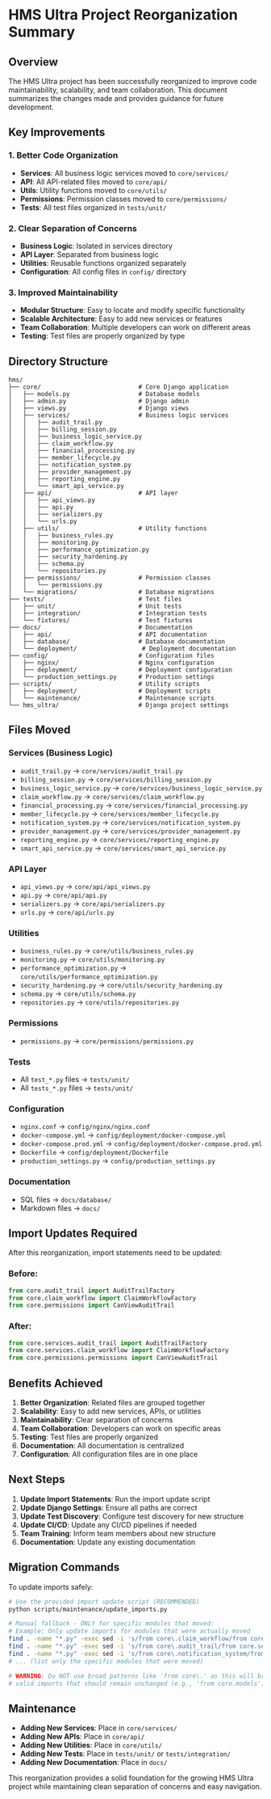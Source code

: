 # HMS Ultra Project Reorganization Summary

## Overview
The HMS Ultra project has been successfully reorganized to improve code maintainability, scalability, and team collaboration. This document summarizes the changes made and provides guidance for future development.

## Key Improvements

### 1. **Better Code Organization**
- **Services**: All business logic services moved to `core/services/`
- **API**: All API-related files moved to `core/api/`
- **Utils**: Utility functions moved to `core/utils/`
- **Permissions**: Permission classes moved to `core/permissions/`
- **Tests**: All test files organized in `tests/unit/`

### 2. **Clear Separation of Concerns**
- **Business Logic**: Isolated in services directory
- **API Layer**: Separated from business logic
- **Utilities**: Reusable functions organized separately
- **Configuration**: All config files in `config/` directory

### 3. **Improved Maintainability**
- **Modular Structure**: Easy to locate and modify specific functionality
- **Scalable Architecture**: Easy to add new services or features
- **Team Collaboration**: Multiple developers can work on different areas
- **Testing**: Test files are properly organized by type

## Directory Structure

```
hms/
├── core/                           # Core Django application
│   ├── models.py                   # Database models
│   ├── admin.py                    # Django admin
│   ├── views.py                    # Django views
│   ├── services/                   # Business logic services
│   │   ├── audit_trail.py
│   │   ├── billing_session.py
│   │   ├── business_logic_service.py
│   │   ├── claim_workflow.py
│   │   ├── financial_processing.py
│   │   ├── member_lifecycle.py
│   │   ├── notification_system.py
│   │   ├── provider_management.py
│   │   ├── reporting_engine.py
│   │   └── smart_api_service.py
│   ├── api/                        # API layer
│   │   ├── api_views.py
│   │   ├── api.py
│   │   ├── serializers.py
│   │   └── urls.py
│   ├── utils/                      # Utility functions
│   │   ├── business_rules.py
│   │   ├── monitoring.py
│   │   ├── performance_optimization.py
│   │   ├── security_hardening.py
│   │   ├── schema.py
│   │   └── repositories.py
│   ├── permissions/                # Permission classes
│   │   └── permissions.py
│   └── migrations/                 # Database migrations
├── tests/                          # Test files
│   ├── unit/                       # Unit tests
│   ├── integration/                # Integration tests
│   └── fixtures/                   # Test fixtures
├── docs/                           # Documentation
│   ├── api/                        # API documentation
│   ├── database/                   # Database documentation
│   └── deployment/                  # Deployment documentation
├── config/                         # Configuration files
│   ├── nginx/                      # Nginx configuration
│   ├── deployment/                 # Deployment configuration
│   └── production_settings.py      # Production settings
├── scripts/                        # Utility scripts
│   ├── deployment/                 # Deployment scripts
│   └── maintenance/                # Maintenance scripts
└── hms_ultra/                      # Django project settings
```

## Files Moved

### Services (Business Logic)
- `audit_trail.py` → `core/services/audit_trail.py`
- `billing_session.py` → `core/services/billing_session.py`
- `business_logic_service.py` → `core/services/business_logic_service.py`
- `claim_workflow.py` → `core/services/claim_workflow.py`
- `financial_processing.py` → `core/services/financial_processing.py`
- `member_lifecycle.py` → `core/services/member_lifecycle.py`
- `notification_system.py` → `core/services/notification_system.py`
- `provider_management.py` → `core/services/provider_management.py`
- `reporting_engine.py` → `core/services/reporting_engine.py`
- `smart_api_service.py` → `core/services/smart_api_service.py`

### API Layer
- `api_views.py` → `core/api/api_views.py`
- `api.py` → `core/api/api.py`
- `serializers.py` → `core/api/serializers.py`
- `urls.py` → `core/api/urls.py`

### Utilities
- `business_rules.py` → `core/utils/business_rules.py`
- `monitoring.py` → `core/utils/monitoring.py`
- `performance_optimization.py` → `core/utils/performance_optimization.py`
- `security_hardening.py` → `core/utils/security_hardening.py`
- `schema.py` → `core/utils/schema.py`
- `repositories.py` → `core/utils/repositories.py`

### Permissions
- `permissions.py` → `core/permissions/permissions.py`

### Tests
- All `test_*.py` files → `tests/unit/`
- All `tests_*.py` files → `tests/unit/`

### Configuration
- `nginx.conf` → `config/nginx/nginx.conf`
- `docker-compose.yml` → `config/deployment/docker-compose.yml`
- `docker-compose.prod.yml` → `config/deployment/docker-compose.prod.yml`
- `Dockerfile` → `config/deployment/Dockerfile`
- `production_settings.py` → `config/production_settings.py`

### Documentation
- SQL files → `docs/database/`
- Markdown files → `docs/`

## Import Updates Required

After this reorganization, import statements need to be updated:

### Before:
```python
from core.audit_trail import AuditTrailFactory
from core.claim_workflow import ClaimWorkflowFactory
from core.permissions import CanViewAuditTrail
```

### After:
```python
from core.services.audit_trail import AuditTrailFactory
from core.services.claim_workflow import ClaimWorkflowFactory
from core.permissions.permissions import CanViewAuditTrail
```

## Benefits Achieved

1. **Better Organization**: Related files are grouped together
2. **Scalability**: Easy to add new services, APIs, or utilities
3. **Maintainability**: Clear separation of concerns
4. **Team Collaboration**: Developers can work on specific areas
5. **Testing**: Test files are properly organized
6. **Documentation**: All documentation is centralized
7. **Configuration**: All configuration files are in one place

## Next Steps

1. **Update Import Statements**: Run the import update script
2. **Update Django Settings**: Ensure all paths are correct
3. **Update Test Discovery**: Configure test discovery for new structure
4. **Update CI/CD**: Update any CI/CD pipelines if needed
5. **Team Training**: Inform team members about new structure
6. **Documentation**: Update any existing documentation

## Migration Commands

To update imports safely:

```bash
# Use the provided import update script (RECOMMENDED)
python scripts/maintenance/update_imports.py

# Manual fallback - ONLY for specific modules that moved:
# Example: Only update imports for modules that were actually moved
find . -name "*.py" -exec sed -i 's/from core\.claim_workflow/from core.services.claim_workflow/g' {} \;
find . -name "*.py" -exec sed -i 's/from core\.audit_trail/from core.services.audit_trail/g' {} \;
find . -name "*.py" -exec sed -i 's/from core\.notification_system/from core.services.notification_system/g' {} \;
# ... (list only the specific modules that were moved)

# WARNING: Do NOT use broad patterns like 'from core\.' as this will break
# valid imports that should remain unchanged (e.g., 'from core.models')
```

## Maintenance

- **Adding New Services**: Place in `core/services/`
- **Adding New APIs**: Place in `core/api/`
- **Adding New Utilities**: Place in `core/utils/`
- **Adding New Tests**: Place in `tests/unit/` or `tests/integration/`
- **Adding New Documentation**: Place in `docs/`

This reorganization provides a solid foundation for the growing HMS Ultra project while maintaining clean separation of concerns and easy navigation.
